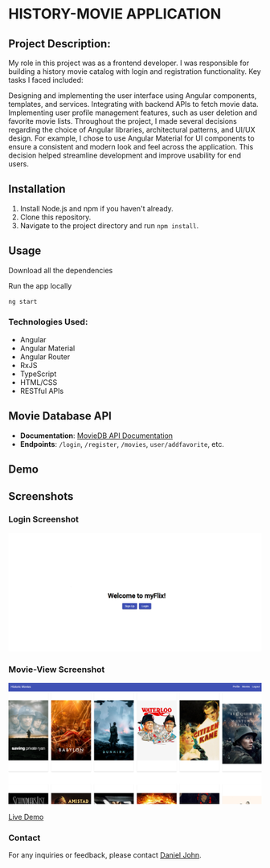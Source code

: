 # HISTORY-MOVIE APPLICATION

## Project Description:

My role in this project was as a frontend developer. I was responsible for building a history movie catalog with login and registration functionality. Key tasks I faced included:

Designing and implementing the user interface using Angular components, templates, and services.
Integrating with backend APIs to fetch movie data.
Implementing user profile management features, such as user deletion and favorite movie lists.
Throughout the project, I made several decisions regarding the choice of Angular libraries, architectural patterns, and UI/UX design. For example, I chose to use Angular Material for UI components to ensure a consistent and modern look and feel across the application. This decision helped streamline development and improve usability for end users.

## Installation

1. Install Node.js and npm if you haven't already.
2. Clone this repository.
3. Navigate to the project directory and run `npm install`.

## Usage

Download all the dependencies

Run the app locally

```bash
ng start
```

### Technologies Used:

- Angular
- Angular Material
- Angular Router
- RxJS
- TypeScript
- HTML/CSS
- RESTful APIs

## Movie Database API

- **Documentation**: [MovieDB API Documentation](https://65e55d59772bb72285e96109--glittery-truffle-357fb1.netlify.app/fetch-api-data.service.js)
- **Endpoints**: `/login`, `/register`, `/movies`, `user/addfavorite`, etc.

## Demo

## Screenshots

### Login Screenshot

![Screenshot 1](/preview-img/ScreenShot-Login.png)

### Movie-View Screenshot

![Screenshot 2](/preview-img/Screenshot-Main_Movie_Preview.png)

[Live Demo](https://my-flix-client-37ln36u1h-danielpinoys-projects.vercel.app/myFlixClient/welcome)

### Contact

For any inquiries or feedback, please contact [Daniel John](mailto:almirante.danieljohn@gmail.com).
